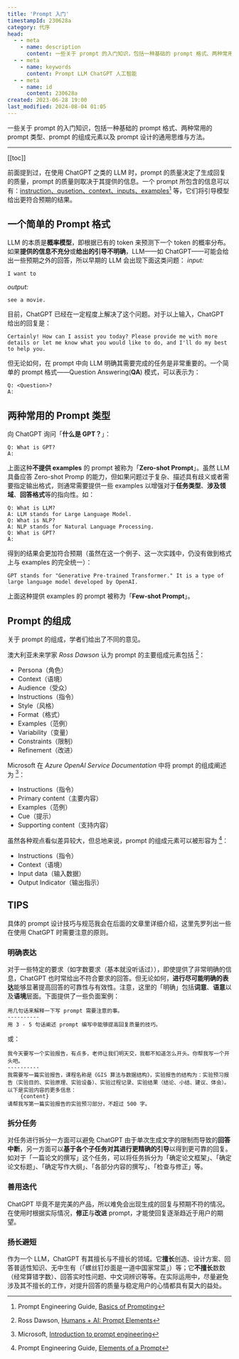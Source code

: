 ```yaml
---
title: 'Prompt 入门'
timestampId: 230628a
category: 代序
head:
  - - meta
    - name: description
      content: 一些关于 prompt 的入门知识，包括一种基础的 prompt 格式、两种常用的 prompt 类型、prompt 的组成元素以及 prompt 设计的通用思维与方法。
  - - meta
    - name: keywords
      content: Prompt LLM ChatGPT 人工智能
  - - meta
    - name: id
      content: 230628a
created: 2023-06-28 19:00
last_modified: 2024-08-04 01:05
---
```


一些关于 prompt 的入门知识，包括一种基础的 prompt 格式、两种常用的 prompt 类型、prompt 的组成元素以及 prompt 设计的通用思维与方法。

---

[[toc]]

前面提到过，在使用 ChatGPT 之类的 LLM 时，prompt 的质量决定了生成回复的质量，prompt 的质量则取决于其提供的信息。一个 prompt 所包含的信息可以有：<u>instruction、qusetion、context、inputs、examples</u>[^1] 等，它们将引导模型给出更符合预期的结果。

## 一个简单的 Prompt 格式

LLM 的本质是**概率模型**，即根据已有的 token 来预测下一个 token 的概率分布。如果**提供的信息不充分**或**给出的引导不明确**，LLM——如 ChatGPT——可能会给出一些预期之外的回答，所以早期的 LLM 会出现下面这类问题：
*input:*

```text
I want to
```

*output:*

```text
see a movie.
```

目前，ChatGPT 已经在一定程度上解决了这个问题。对于以上输入，ChatGPT 给出的回复是：

```text
Certainly! How can I assist you today? Please provide me with more details or let me know what you would like to do, and I'll do my best to help you.
```

但无论如何，在 prompt 中向 LLM 明确其需要完成的任务是非常重要的。一个简单的 prompt 格式——Question Answering(**QA**) 模式，可以表示为：

```text
Q: <Question>?
A:
```

## 两种常用的 Prompt 类型

向 ChatGPT 询问「**什么是 GPT？**」：

```text
Q: What is GPT?
A:
```

上面这种**不提供 examples** 的 prompt 被称为「**Zero-shot Prompt**」。虽然 LLM 具备应答 Zero-shot Promp 的能力，但如果问题过于复杂、描述具有歧义或者需要指定输出格式，则通常需要提供一些 examples 以增强对于**任务类型**、**涉及领域**、**回答格式**等的指向性。如：

```text
Q: What is LLM?
A: LLM stands for Large Language Model.
Q: What is NLP?
A: NLP stands for Natural Language Processing.
Q: What is GPT?
A:
```

得到的结果会更加符合预期（虽然在这一个例子、这一次实践中，仍没有做到格式上与 examples 的完全统一）：

```text
GPT stands for "Generative Pre-trained Transformer." It is a type of large language model developed by OpenAI.
```

上面这种提供 examples 的 prompt 被称为「**Few-shot Prompt**」。

## Prompt 的组成

关于 prompt 的组成，学者们给出了不同的意见。

澳大利亚未来学家 *Ross Dawson* 认为 prompt 的主要组成元素包括 [^2]：

- Persona（角色）
- Context（语境）
- Audience（受众）
- Instructions（指令）
- Style（风格）
- Format（格式）
- Examples（范例）
- Variability（变量）
- Constraints（限制）
- Refinement（改进）

Microsoft 在 *Azure OpenAI Service Documentation* 中将 prompt 的组成阐述为 [^3]：

- Instructions（指令）
- Primary content（主要内容）
- Examples（范例）
- Cue（提示）
- Supporting content（支持内容）

虽然各种观点看似差异较大，但总地来说，prompt 的组成元素可以被形容为 [^4]：

- Instructions（指令）
- Context（语境）
- Input data（输入数据）
- Output Indicator（输出指示）

## TIPS

具体的 prompt 设计技巧与规范我会在后面的文章里详细介绍，这里先罗列出一些在使用 ChatGPT 时需要注意的原则。

### 明确表达

对于一些特定的要求（如字数要求（基本就没听话过）），即使提供了非常明确的信息，ChatGPT 也时常给出不符合要求的回答。但无论如何，**进行尽可能明确的表达**能够显著提高回答的可靠性与有效性。注意，这里的「明确」包括**词意**、**语意**以及**语境**层面。下面提供了一些负面案例：

```text
用几句话来解释一下写 prompt 需要注意的事。
----------
用 3 - 5 句话阐述 prompt 编写中能够提高回复质量的技巧。
```

或：

```
我今天要写一个实验报告，有点多，老师让我们明天交，我都不知道怎么开头。你帮我写一个开头吧。
----------
我需要写一篇实验报告，课程名称是《GIS 算法与数据结构》，实验报告的结构为：实验预习报告（实验目的、实验原理、实验设备）、实验过程记录、实验结果（结论、小结、建议、体会）。以下是实验内容的更多信息：
    {content}
请帮我写第一篇实验报告的实验预习部分，不超过 500 字。
```

### 拆分任务

对任务进行拆分一方面可以避免 ChatGPT 由于单次生成文字的限制而导致的**回答中断**，另一方面可以**基于各个子任务对其进行更精确的引导**以得到更可靠的回复。如对于「一篇论文的撰写」这个任务，可以将任务拆分为「确定论文框架」、「确定论文标题」、「确定写作大纲」、「各部分内容的撰写」、「检查与修正」等。

### 善用迭代

ChatGPT 毕竟不是完美的产品，所以难免会出现生成的回复与预期不符的情况。在使用时根据实际情况，**修正**与**改进** prompt，才能使回复逐渐趋近于用户的期望。

### 扬长避短

作为一个 LLM，ChatGPT 有其擅长与不擅长的领域。它**擅长**创造、设计方案、回答普适性知识、无中生有（「螺丝钉炒面是一道中国家常菜」）等；它**不擅长**数数（经常算错字数）、回答实时性问题、中文词辨识等等。在实际运用中，尽量避免涉及其不擅长的工作，对提升回答的质量与稳定用户的心情都具有莫大的益处。

[^1]: Prompt Engineering Guide, [Basics of Prompting](https://www.promptingguide.ai/introduction/basics)
[^2]: Ross Dawson, [Humans + AI: Prompt Elements](https://rossdawson.com/humans-plus-ai/humans-ai-prompt_elements/)
[^3]: Microsoft, [Introduction to prompt engineering](https://learn.microsoft.com/en-us/azure/cognitive-services/openai/concepts/prompt-engineering#cue)
[^4]: Prompt Engineering Guide, [Elements of a Prompt](https://www.promptingguide.ai/introduction/elements)
